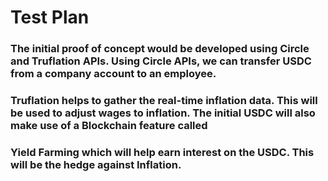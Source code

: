 # Test Plan

### The initial proof of concept would be developed using Circle and Truflation APIs. Using Circle APIs, we can transfer USDC from a company account to an employee.
### Truflation helps to gather the real-time inflation data. This will be used to adjust wages to inflation. The initial USDC will also make use of a Blockchain feature called
### Yield Farming which will help earn interest on the USDC. This will be the hedge against Inflation.
